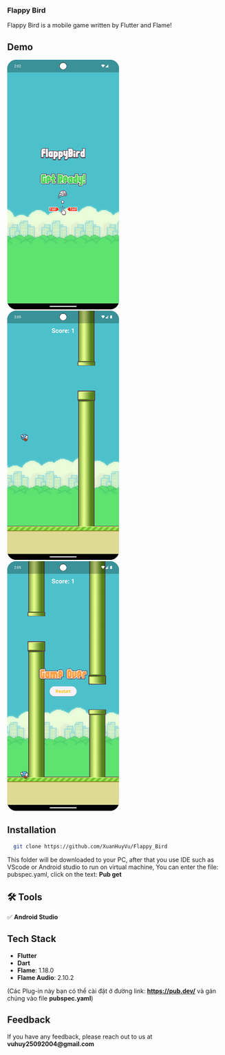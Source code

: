 ### Flappy Bird

Flappy Bird is a mobile game written by Flutter and Flame!

## Demo

<img src="./assets/images/startGame.png" alt="..." width="260" /> <img src="./assets/images/play.png" alt="..." width="260" /> <img src="./assets/images/gameOver1.png" alt="..." width="260" /> 

## Installation

```bash
  git clone https://github.com/XuanHuyVu/Flappy_Bird
```
This folder will be downloaded to your PC, after that you use IDE such as VScode or Android studio to run on virtual machine, You can enter the file: pubspec.yaml, click on the text: __Pub get__
    
## 🛠 Tools

✅ __Android Studio__

## Tech Stack

- __Flutter__
- __Dart__
- __Flame__: 1.18.0
- __Flame Audio__: 2.10.2

(Các Plug-in này bạn có thể cài đặt ở đường link: __https://pub.dev/__ và gán chúng vào file __pubspec.yaml__)

## Feedback

If you have any feedback, please reach out to us at __vuhuy25092004@gmail.com__

